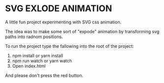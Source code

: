 # SVG EXLODE ANIMATION

A little fun project experimenting with SVG css animation.

The idea was to make some sort of "expode" animation by transforming svg paths into radnom positions.

To run the project type the fallowing into the root of the project:

1. npm install or yarn install
2. npm run watch or yarn watch
3. Open index.html

And please don't press the red button.